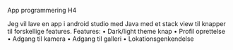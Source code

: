 App programmering H4

Jeg vil lave en app i android studio med Java med et stack view til knapper til forskellige features.
Features:
•	Dark/light theme knap
•	Profil oprettelse
•	Adgang til kamera
•	Adgang til galleri
•	Lokationsgenkendelse
